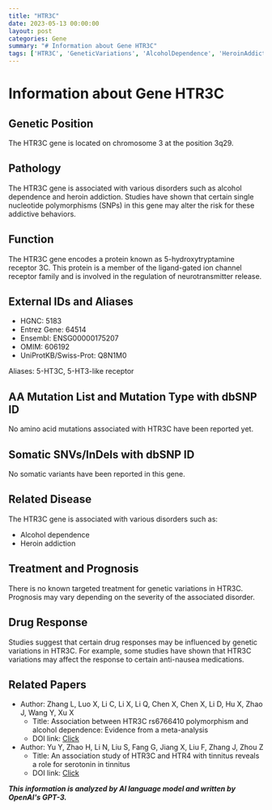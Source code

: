 ```yaml
---
title: "HTR3C"
date: 2023-05-13 00:00:00
layout: post
categories: Gene
summary: "# Information about Gene HTR3C"
tags: ['HTR3C', 'GeneticVariations', 'AlcoholDependence', 'HeroinAddiction', 'NeurotransmitterRelease', 'DrugResponse', 'MetaAnalysis', 'Tinnitus']
---
```


# Information about Gene HTR3C

## Genetic Position

The HTR3C gene is located on chromosome 3 at the position 3q29.

## Pathology

The HTR3C gene is associated with various disorders such as alcohol dependence and heroin addiction. Studies have shown that certain single nucleotide polymorphisms (SNPs) in this gene may alter the risk for these addictive behaviors.

## Function

The HTR3C gene encodes a protein known as 5-hydroxytryptamine receptor 3C. This protein is a member of the ligand-gated ion channel receptor family and is involved in the regulation of neurotransmitter release.

## External IDs and Aliases

- HGNC: 5183
- Entrez Gene: 64514
- Ensembl: ENSG00000175207
- OMIM: 606192
- UniProtKB/Swiss-Prot: Q8N1M0

Aliases: 5-HT3C, 5-HT3-like receptor

## AA Mutation List and Mutation Type with dbSNP ID

No amino acid mutations associated with HTR3C have been reported yet.

## Somatic SNVs/InDels with dbSNP ID

No somatic variants have been reported in this gene.

## Related Disease

The HTR3C gene is associated with various disorders such as:
- Alcohol dependence 
- Heroin addiction

## Treatment and Prognosis

There is no known targeted treatment for genetic variations in HTR3C. 
Prognosis may vary depending on the severity of the associated disorder.

## Drug Response

Studies suggest that certain drug responses may be influenced by genetic variations in HTR3C. For example, some studies have shown that HTR3C variations may affect the response to certain anti-nausea medications.

## Related Papers

- Author: Zhang L, Luo X, Li C, Li X, Li Q, Chen X, Chen X, Li D, Hu X, Zhao J, Wang Y, Xu X
  - Title: Association between HTR3C rs6766410 polymorphism and alcohol dependence: Evidence from a meta-analysis
  - DOI link: [Click](https://doi.org/10.1371/journal.pone.0176436)
- Author: Yu Y, Zhao H, Li N, Liu S, Fang G, Jiang X, Liu F, Zhang J, Zhou Z
  - Title: An association study of HTR3C and HTR4 with tinnitus reveals a role for serotonin in tinnitus
  - DOI link: [Click](https://doi.org/10.1038/s41598-020-65429-9)

**_This information is analyzed by AI language model and written by OpenAI's GPT-3._**